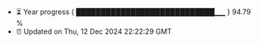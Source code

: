 - ⏳ Year progress { ████████████████████████████▁▁ } 94.79 %
- ⏰ Updated on Thu, 12 Dec 2024 22:22:29 GMT

